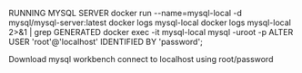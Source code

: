 RUNNING MYSQL SERVER
docker run --name=mysql-local -d mysql/mysql-server:latest
docker logs mysql-local
docker logs mysql-local 2>&1 | grep GENERATED
docker exec -it mysql-local mysql -uroot -p
ALTER USER 'root'@'localhost' IDENTIFIED BY 'password';

Download mysql workbench
connect to localhost using root/password
